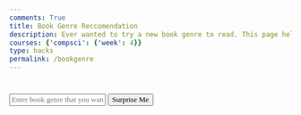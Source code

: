 ```yaml
---
comments: True
title: Book Genre Reccomendation 
description: Ever wanted to try a new book genre to read. This page helps with that. Just put in whichever genre you want to read about. 
courses: {'compsci': {'week': 4}}
type: hacks
permalink: /bookgenre
---
```



<html lang="en">
<head>
    <meta charset="UTF-8">
    <meta name="viewport" content="width=device-width, initial-scale=1.0">
    <title> </title>
    <style>
        body, input, button, div, h3, p, a, h1 {
            font-family: 'Times New Roman', Times, serif;
        }
        body {
            margin: 50px;
        }
        .container {
            display: flex;
            align-items: center;
        }
        .book-search {
            margin-left: 20px;
        }
        .book-card {
            border: 1px solid #ddd;
            margin-bottom: 20px;
            padding: 10px;
        }
        .book-card img {
            max-width: 100px;
            height: auto;
        }
    </style>
</head>
<body>
    <h1></h1> 
    <!-- Input box for favorite genre -->
    <div>
        <input type="text" id="favoriteGenreInput" placeholder="Enter book genre that you want to read. ">
        <button onclick="getRandomBook()">Surprise Me</button>
    </div>
    <!-- Display random book here -->
    <div id="bookResult">
        <!-- Random book will be displayed here -->
    </div>

<script>
    async function getRandomBook() {
        const favoriteGenreInput = document.getElementById("favoriteGenreInput").value.trim();
        if (favoriteGenreInput === "") {
            alert("Please enter your favorite genre.");
            return;
        }
        const url = `https://www.googleapis.com/books/v1/volumes?q=subject:${encodeURIComponent(favoriteGenreInput)}&maxResults=40`;
        try {
            const response = await fetch(url);
            if (!response.ok) {
                throw new Error('Network response was not ok');
            }
            const data = await response.json();
            console.log('API Response:', data);
            if (data && data.items && data.items.length > 0) {
                const randomIndex = Math.floor(Math.random() * data.items.length);
                const randomBook = data.items[randomIndex].volumeInfo;
                displayBook(randomBook);
            } else {
                document.getElementById("bookResult").innerHTML = 'No books found for the specified genre.';
            }
        } catch (error) {
            console.error('Error fetching data:', error);
            document.getElementById("bookResult").innerHTML = 'An error occurred while fetching data.';
        }
    }

    function displayBook(book) {
        const bookResult = document.getElementById("bookResult");
        const bookElement = document.createElement("div");
        bookElement.classList.add("book-card");
        bookElement.innerHTML = `
            <h3>${escapeHTML(book.title)}</h3>
            <img src="${book.imageLinks && book.imageLinks.thumbnail ? book.imageLinks.thumbnail : 'No image available'}" alt="${escapeHTML(book.title)}">
            <p>Author: ${book.authors ? book.authors.join(', ') : 'Unknown'}</p>
            <p>Rating: ${book.averageRating ? book.averageRating : 'Not available'}</p>
            <p>Plot: ${book.description ? book.description : 'Not available'}</p>
            <a href="${book.infoLink}" target="_blank">More info</a>
        `;
        bookResult.innerHTML = ''; // Clear previous result
        bookResult.appendChild(bookElement); 
    }

    function escapeHTML(html) {
        return html.replace(/&/g, "&amp;").replace(/</g, "&lt;").replace(/>/g, "&gt;").replace(/"/g, "&quot;").replace(/'/g, "&#039;");
    }
</script>
</body>
</html>
